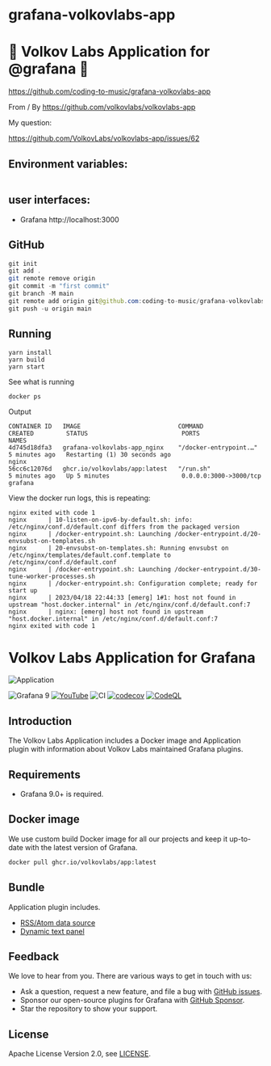 # grafana-volkovlabs-app

# 🚀 Volkov Labs Application for @grafana 🚀


https://github.com/coding-to-music/grafana-volkovlabs-app

From / By https://github.com/volkovlabs/volkovlabs-app

My question:

https://github.com/VolkovLabs/volkovlabs-app/issues/62

## Environment variables:

```java
```

## user interfaces:

- Grafana http://localhost:3000

## GitHub

```java
git init
git add .
git remote remove origin
git commit -m "first commit"
git branch -M main
git remote add origin git@github.com:coding-to-music/grafana-volkovlabs-app.git
git push -u origin main
```

## Running 

```
yarn install
yarn build
yarn start
```

See what is running

```
docker ps
```

Output

```
CONTAINER ID   IMAGE                           COMMAND                  CREATED         STATUS                          PORTS                    NAMES
4d745d18dfa3   grafana-volkovlabs-app_nginx    "/docker-entrypoint.…"   5 minutes ago   Restarting (1) 30 seconds ago                            nginx
56cc6c12076d   ghcr.io/volkovlabs/app:latest   "/run.sh"                5 minutes ago   Up 5 minutes                    0.0.0.0:3000->3000/tcp   grafana
```

View the docker run logs, this is repeating:

```
nginx exited with code 1
nginx      | 10-listen-on-ipv6-by-default.sh: info: /etc/nginx/conf.d/default.conf differs from the packaged version
nginx      | /docker-entrypoint.sh: Launching /docker-entrypoint.d/20-envsubst-on-templates.sh
nginx      | 20-envsubst-on-templates.sh: Running envsubst on /etc/nginx/templates/default.conf.template to /etc/nginx/conf.d/default.conf
nginx      | /docker-entrypoint.sh: Launching /docker-entrypoint.d/30-tune-worker-processes.sh
nginx      | /docker-entrypoint.sh: Configuration complete; ready for start up
nginx      | 2023/04/18 22:44:33 [emerg] 1#1: host not found in upstream "host.docker.internal" in /etc/nginx/conf.d/default.conf:7
nginx      | nginx: [emerg] host not found in upstream "host.docker.internal" in /etc/nginx/conf.d/default.conf:7
nginx exited with code 1
```

# Volkov Labs Application for Grafana

![Application](https://raw.githubusercontent.com/volkovlabs/volkovlabs-app/main/img/app.png)

![Grafana 9](https://img.shields.io/badge/Grafana-9.4.7-orange)
[![YouTube](https://img.shields.io/badge/YouTube-Channel-red)](https://youtube.com/@volkovlabs)
![CI](https://github.com/volkovlabs/volkovlabs-app/workflows/CI/badge.svg)
[![codecov](https://codecov.io/gh/VolkovLabs/volkovlabs-app/branch/main/graph/badge.svg)](https://codecov.io/gh/VolkovLabs/volkovlabs-app)
[![CodeQL](https://github.com/VolkovLabs/volkovlabs-app/actions/workflows/codeql-analysis.yml/badge.svg)](https://github.com/VolkovLabs/volkovlabs-app/actions/workflows/codeql-analysis.yml)

## Introduction

The Volkov Labs Application includes a Docker image and Application plugin with information about Volkov Labs maintained Grafana plugins.

## Requirements

- Grafana 9.0+ is required.

## Docker image

We use custom build Docker image for all our projects and keep it up-to-date with the latest version of Grafana.

```sh
docker pull ghcr.io/volkovlabs/app:latest
```

## Bundle

Application plugin includes.

- [RSS/Atom data source](https://volkovlabs.io/plugins/volkovlabs-rss-datasource)
- [Dynamic text panel](https://volkovlabs.io/plugins/volkovlabs-dynamictext-panel)

## Feedback

We love to hear from you. There are various ways to get in touch with us:

- Ask a question, request a new feature, and file a bug with [GitHub issues](https://github.com/volkovlabs/volkovlabs-app/issues/new/choose).
- Sponsor our open-source plugins for Grafana with [GitHub Sponsor](https://github.com/sponsors/VolkovLabs).
- Star the repository to show your support.

## License

Apache License Version 2.0, see [LICENSE](https://github.com/volkovlabs/volkovlabs-app/blob/main/LICENSE).

